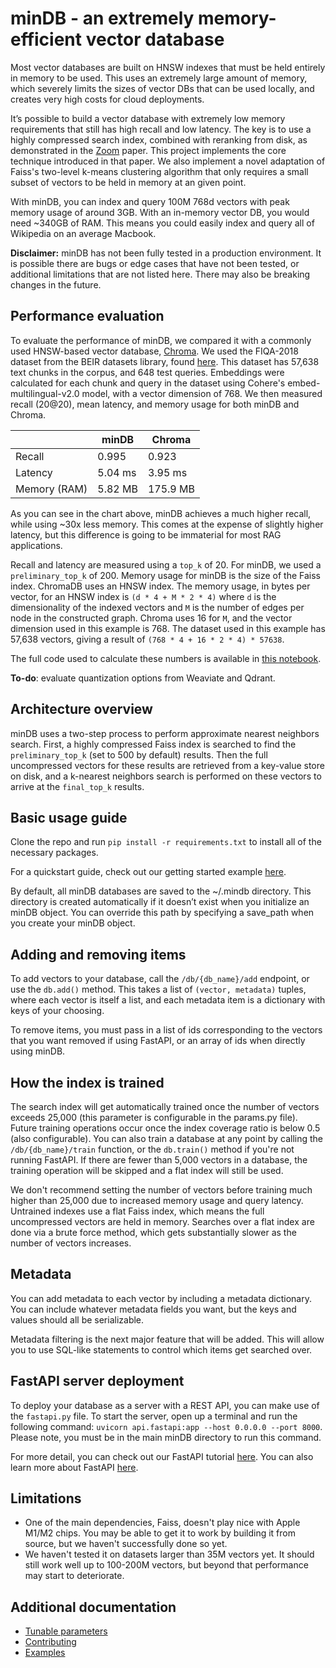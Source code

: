 # minDB -  an extremely memory-efficient vector database
Most vector databases are built on HNSW indexes that must be held entirely in memory to be used. This uses an extremely large amount of memory, which severely limits the sizes of vector DBs that can be used locally, and creates very high costs for cloud deployments.

It’s possible to build a vector database with extremely low memory requirements that still has high recall and low latency. The key is to use a highly compressed search index, combined with reranking from disk, as demonstrated in the [Zoom](https://arxiv.org/abs/1809.04067) paper. This project implements the core technique introduced in that paper. We also implement a novel adaptation of Faiss's two-level k-means clustering algorithm that only requires a small subset of vectors to be held in memory at an given point.

With minDB, you can index and query 100M 768d vectors with peak memory usage of around 3GB. With an in-memory vector DB, you would need ~340GB of RAM. This means you could easily index and query all of Wikipedia on an average Macbook.

**Disclaimer:** minDB has not been fully tested in a production environment. It is possible there are bugs or edge cases that have not been tested, or additional limitations that are not listed here. There may also be breaking changes in the future.

## Performance evaluation

To evaluate the performance of minDB, we compared it with a commonly used HNSW-based vector database, [Chroma](https://github.com/chroma-core/chroma). We used the FIQA-2018 dataset from the BEIR datasets library, found [here](https://github.com/beir-cellar/beir?tab=readme-ov-file). This dataset has 57,638 text chunks in the corpus, and 648 test queries. Embeddings were calculated for each chunk and query in the dataset using Cohere's embed-multilingual-v2.0 model, with a vector dimension of 768. We then measured recall (20@20), mean latency, and memory usage for both minDB and Chroma.

|                | minDB      | Chroma      |
|----------------|------------|-------------|
| Recall         | 0.995      | 0.923       |
| Latency        | 5.04 ms    | 3.95 ms     |
| Memory (RAM)   | 5.82 MB    | 175.9 MB    |

As you can see in the chart above, minDB achieves a much higher recall, while using ~30x less memory. This comes at the expense of slightly higher latency, but this difference is going to be immaterial for most RAG applications.

Recall and latency are measured using a `top_k` of 20. For minDB, we used a `preliminary_top_k` of 200. Memory usage for minDB is the size of the Faiss index. ChromaDB uses an HNSW index. The memory usage, in bytes per vector, for an HNSW index is `(d * 4 + M * 2 * 4)` where `d` is the dimensionality of the indexed vectors and `M` is the number of edges per node in the constructed graph. Chroma uses 16 for `M`, and the vector dimension used in this example is 768. The dataset used in this example has 57,638 vectors, giving a result of `(768 * 4 + 16 * 2 * 4) * 57638`.

The full code used to calculate these numbers is available in [this notebook](https://github.com/D-Star-AI/minDB/blob/main/eval/minDB_performance_eval.ipynb).

**To-do**: evaluate quantization options from Weaviate and Qdrant.

## Architecture overview
minDB uses a two-step process to perform approximate nearest neighbors search. First, a highly compressed Faiss index is searched to find the `preliminary_top_k` (set to 500 by default) results. Then the full uncompressed vectors for these results are retrieved from a key-value store on disk, and a k-nearest neighbors search is performed on these vectors to arrive at the `final_top_k` results.

## Basic usage guide

Clone the repo and run `pip install -r requirements.txt` to install all of the necessary packages.

For a quickstart guide, check out our getting started example [here](https://github.com/D-Star-AI/minDB/blob/main/examples/getting_started.ipynb).

By default, all minDB databases are saved to the ~/.mindb directory. This directory is created automatically if it doesn’t exist when you initialize an minDB object. You can override this path by specifying a save_path when you create your minDB object.

## Adding and removing items
To add vectors to your database, call the `/db/{db_name}/add` endpoint, or use the `db.add()` method. This takes a list of `(vector, metadata)` tuples, where each vector is itself a list, and each metadata item is a dictionary with keys of your choosing.

To remove items, you must pass in a list of ids corresponding to the vectors that you want removed if using FastAPI, or an array of ids when directly using minDB. 

## How the index is trained
The search index will get automatically trained once the number of vectors exceeds 25,000 (this parameter is configurable in the params.py file). Future training operations occur once the index coverage ratio is below 0.5 (also configurable). You can also train a database at any point by calling the `/db/{db_name}/train` function, or the `db.train()` method if you're not running FastAPI. If there are fewer than 5,000 vectors in a database, the training operation will be skipped and a flat index will still be used. 

We don't recommend setting the number of vectors before training much higher than 25,000 due to increased memory usage and query latency. Untrained indexes use a flat Faiss index, which means the full uncompressed vectors are held in memory. Searches over a flat index are done via a brute force method, which gets substantially slower as the number of vectors increases.

## Metadata
You can add metadata to each vector by including a metadata dictionary. You can include whatever metadata fields you want, but the keys and values should all be serializable.

Metadata filtering is the next major feature that will be added. This will allow you to use SQL-like statements to control which items get searched over.

## FastAPI server deployment
To deploy your database as a server with a REST API, you can make use of the `fastapi.py` file. To start the server, open up a terminal and run the following command:
`uvicorn api.fastapi:app --host 0.0.0.0 --port 8000`.
Please note, you must be in the main minDB directory to run this command.

For more detail, you can check out our FastAPI tutorial [here](https://github.com/D-Star-AI/minDB/tree/main/examples/fastapi_example.ipynb).
You can also learn more about FastAPI [here](https://fastapi.tiangolo.com).

## Limitations
- One of the main dependencies, Faiss, doesn't play nice with Apple M1/M2 chips. You may be able to get it to work by building it from source, but we haven't successfully done so yet.
- We haven't tested it on datasets larger than 35M vectors yet. It should still work well up to 100-200M vectors, but beyond that performance may start to deteriorate.

## Additional documentation
- [Tunable parameters](https://github.com/D-Star-AI/minDB/wiki/Tunable-parameters)
- [Contributing](https://github.com/D-Star-AI/minDB/wiki/Contributing)
- [Examples](https://github.com/D-Star-AI/minDB/tree/main/examples)
